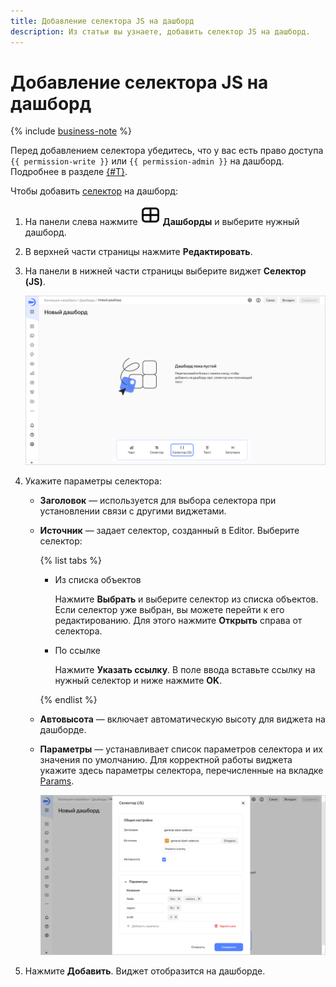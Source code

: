 ```yaml
---
title: Добавление селектора JS на дашборд
description: Из статьи вы узнаете, добавить селектор JS на дашборд.
---
```


# Добавление селектора JS на дашборд

{% include [business-note](../../../_includes/datalens/datalens-functionality-available-business-note.md) %}

Перед добавлением селектора убедитесь, что у вас есть право доступа `{{ permission-write }}` или `{{ permission-admin }}` на дашборд. Подробнее в разделе [{#T}](../../security/manage-access.md).

Чтобы добавить [селектор](./widgets/controls.md) на дашборд:

1. На панели слева нажмите ![image](../../../_assets/console-icons/layout-cells-large.svg) **Дашборды** и выберите нужный дашборд.
1. В верхней части страницы нажмите **Редактировать**.
1. На панели в нижней части страницы выберите виджет **Селектор (JS)**.

   ![image](../../../_assets/datalens/editor/widget-select-js.png)

1. Укажите параметры селектора:

   * **Заголовок** — используется для выбора селектора при установлении связи с другими виджетами.
   * **Источник** — задает селектор, созданный в Editor. Выберите селектор:

     {% list tabs %}

     - Из списка объектов

       Нажмите **Выбрать** и выберите селектор из списка объектов. Если селектор уже выбран, вы можете перейти к его редактированию. Для этого нажмите **Открыть** справа от селектора.

     - По ссылке

       Нажмите **Указать ссылку**. В поле ввода вставьте ссылку на нужный селектор и ниже нажмите **OK**.

     {% endlist %}

   * **Автовысота** — включает автоматическую высоту для виджета на дашборде.
   * **Параметры** — устанавливает список параметров селектора и их значения по умолчанию. Для корректной работы виджета укажите здесь параметры селектора, перечисленные на вкладке [Params](./tabs.md#params).

     ![selector-js](../../../_assets/datalens/editor/selector-js-params.png)

1. Нажмите **Добавить**. Виджет отобразится на дашборде.
